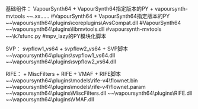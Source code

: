 基础组件：
VapourSynth64 + VapourSynth64指定版本的PY + vapoursynth-mvtools
~~\.xx...... #VapourSynth64 + VapourSynth64指定版本的PY
~~\vapoursynth64\plugins\coreplugins\AvsCompat.dll #VapourSynth64
~~\vapoursynth64\plugins\libmvtools.dll #vapoursynth-mvtools
~~\k7sfunc.py #mpv_lazy的PY模块化脚本

SVP：
svpflow1_vs64 + svpflow2_vs64 + SVP脚本
~~\vapoursynth64\plugins\svpflow1_vs64.dll
~~\vapoursynth64\plugins\svpflow2_vs64.dll

RIFE：
<models> + MiscFilters + RIFE + VMAF + RIFE脚本
~~\vapoursynth64\plugins\models\rife-v4\flownet.bin
~~\vapoursynth64\plugins\models\rife-v4\flownet.param
~~\vapoursynth64\plugins\MiscFilters.dll
~~\vapoursynth64\plugins\RIFE.dll
~~\vapoursynth64\plugins\VMAF.dll
